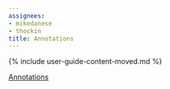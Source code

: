 ```yaml
---
assignees:
- mikedanese
- thockin
title: Annotations
---
```


{% include user-guide-content-moved.md %}

[Annotations](/docs/concepts/overview/working-with-objects/annotations/)
